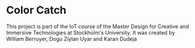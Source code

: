 # Color Catch
This project is part of the IoT course of the Master Design for Creative and Immersive Technologies at Stockholm's University.
It was created by William Berruyer, Dogu Ziylan Uyar and Karan Dudeja
